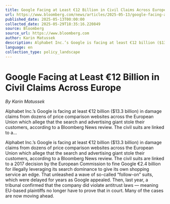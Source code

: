 ```yaml
---
title: Google Facing at Least €12 Billion in Civil Claims Across Europe
url: https://www.bloomberg.com/news/articles/2025-05-13/google-facing-at-least-12-billion-in-civil-claims-across-europe
published_date: 2025-05-13T00:00:00
collected_date: 2025-05-29T18:35:16.220849
source: Bloomberg
source_url: https://www.bloomberg.com
author: Karin Matussek
description: Alphabet Inc.’s Google is facing at least €12 billion ($13.3 billion) in damage claims from dozens of price comparison websites across the European Union which allege that the search and advertising giant stole their customers, according to a Bloomberg News review. The civil suits are linked to a...
language: en
collection_type: policy_landscape
---
```


# Google Facing at Least €12 Billion in Civil Claims Across Europe

*By Karin Matussek*

Alphabet Inc.’s Google is facing at least €12 billion ($13.3 billion) in damage claims from dozens of price comparison websites across the European Union which allege that the search and advertising giant stole their customers, according to a Bloomberg News review. The civil suits are linked to a...

Alphabet Inc.’s Google is facing at least €12 billion ($13.3 billion) in damage claims from dozens of price comparison websites across the European Union which allege that the search and advertising giant stole their customers, according to a Bloomberg News review. The civil suits are linked to a 2017 decision by the European Commission to fine Google €2.4 billion for illegally leveraging its search dominance to give its own shopping service an edge. That unleashed a wave of so-called “follow-on” suits, which were delayed for years as Google appealed. Then, last year, a tribunal confirmed that the company did violate antitrust laws — meaning EU-based plaintiffs no longer have to prove that in court. Many of the cases are now moving ahead.